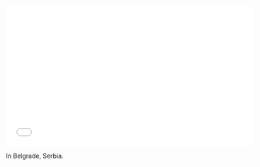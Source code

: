 <iframe width="560" height="315" src="//www.youtube.com/embed/-LxUaq8NQLI" frameborder="0" allowfullscreen></iframe>

In Belgrade, Serbia.
